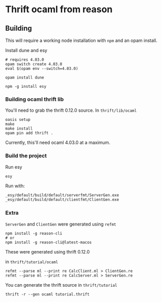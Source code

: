 # Thrift ocaml from reason

## Building

This will require a working node installation with `npm` and an opam install.

Install dune and esy
```
# requires 4.03.0
opam switch create 4.03.0
eval $(opam env --switch=4.03.0)

opam install dune

npm -g install esy
```

### Building ocaml thrift lib

You'll need to grab the thrift 0.12.0 source. In `thrift/lib/ocaml`

```
oasis setup
make
make install
opam pin add thrift .
```

Currently, this'll need ocaml 4.03.0 at a maximum.

### Build the project
Run esy
```
esy
```


Run with:
```bash
_esy/default/build/default/serverfmt/ServerGen.exe
_esy/default/build/default/clientfmt/ClientGen.exe
```

### Extra

`ServerGen` and `ClientGen` were generated using `refmt`

```
npm install -g reason-cli
# or
npm install -g reason-cli@latest-macos
```

These were generated using thrift 0.12.0

in `thrift/tutorial/ocaml`

```
refmt --parse ml --print re CalcClient.ml > ClientGen.re
refmt --parse ml --print re CalcServer.ml > ServerGen.re
```

You can generate the thrift source in `thrift/tutorial`
```
thrift -r --gen ocaml tutorial.thrift
```

